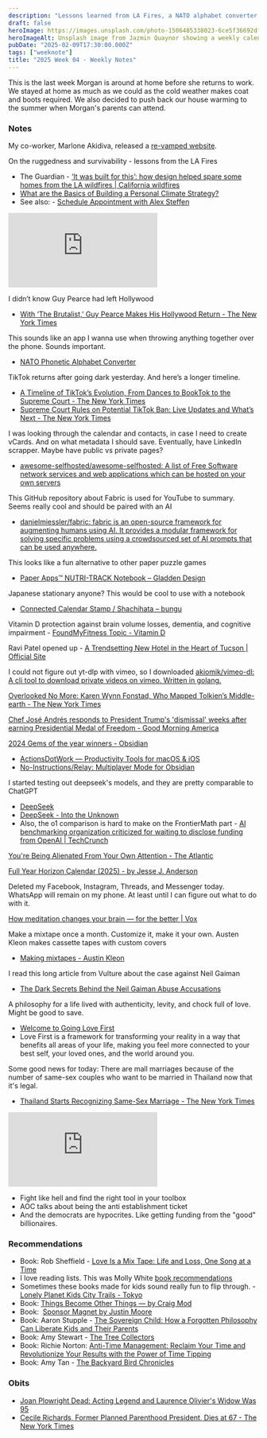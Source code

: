 ```yaml
---
description: "Lessons learned from LA Fires, a NATO alphabet converter, many book recommendations, and a closer look at vitamin D supplements."
draft: false
heroImage: https://images.unsplash.com/photo-1506485338023-6ce5f36692df?ixlib=rb-4.0.3&ixid=M3wxMjA3fDB8MHxwaG90by1wYWdlfHx8fGVufDB8fHx8fA%3D%3D&auto=format&fit=crop&w=2370&q=80
heroImageAlt: Unsplash image from Jazmin Quaynor showing a weekly calendar
pubDate: "2025-02-09T17:30:00.000Z"
tags: ["weeknote"]
title: "2025 Week 04 - Weekly Notes"
---
```


This is the last week Morgan is around at home before she returns to work. We stayed at home as much as we could as the cold weather makes coat and boots required. We also decided to push back our house warming to the summer when Morgan's parents can attend.

### Notes

My co-worker, Marlone Akidiva, released a [re-vamped website](https://www.marlone.tech/).

On the ruggedness and survivability - lessons from the LA Fires

- The Guardian - [‘It was built for this’: how design helped spare some homes from the LA wildfires | California wildfires](https://www.theguardian.com/us-news/2025/jan/17/la-houses-survived-fire)
- [What are the Basics of Building a Personal Climate Strategy?](https://alexsteffen.substack.com/p/what-are-the-basics-of-building-a)
- See also: - [Schedule Appointment with Alex Steffen](https://app.acuityscheduling.com/schedule/21f79c52/?appointmentTypeIds%5B%5D=64504995)

<iframe
  class="aspect-video w-full my-2"
  src="https://www.youtube.com/embed/Rm2Y5_chiAc"
  title="Our Homes are Burnt Down"
  frameborder="0"
  allow="accelerometer; autoplay; clipboard-write; encrypted-media; gyroscope; picture-in-picture; web-share"
  referrerpolicy="strict-origin-when-cross-origin"
  allowfullscreen></iframe>

I didn’t know Guy Pearce had left Hollywood

- [With ‘The Brutalist,’ Guy Pearce Makes His Hollywood Return - The New York Times](https://www.nytimes.com/2025/01/15/movies/guy-pearce-the-brutalist.html?campaign_id=9&emc=edit_nn_20250118&instance_id=145108&nl=the-morning&regi_id=197092347&segment_id=188592&user_id=53888c42b17ce2b613ad43a8e73d64ef)

This sounds like an app I wanna use when throwing anything together over the phone. Sounds important.

- [NATO Phonetic Alphabet Converter](https://coconutlampshade.github.io/phonetic-alpha/index.html)

TikTok returns after going dark yesterday. And here’s a longer timeline.

- [A Timeline of TikTok’s Evolution, From Dances to BookTok to the Supreme Court - The New York Times](https://www.nytimes.com/article/tiktok-ban-viral-timeline.html)
- [Supreme Court Rules on Potential TikTok Ban: Live Updates and What’s Next - The New York Times](https://www.nytimes.com/live/2025/01/17/us/tiktok-ban-supreme-court?campaign_id=190&emc=edit_ufn_20250117&instance_id=145018&nl=from-the-times&regi_id=197092347&segment_id=188528&user_id=53888c42b17ce2b613ad43a8e73d64ef)

I was looking through the calendar and contacts, in case I need to create vCards. And on what metadata I should save. Eventually, have LinkedIn scrapper. Maybe have public vs private pages?

- [awesome-selfhosted/awesome-selfhosted: A list of Free Software network services and web applications which can be hosted on your own servers](https://github.com/awesome-selfhosted/awesome-selfhosted?tab=readme-ov-file#calendar--contacts)

This GitHub repository about Fabric is used for YouTube to summary. Seems really cool and should be paired with an AI

- [danielmiessler/fabric: fabric is an open-source framework for augmenting humans using AI. It provides a modular framework for solving specific problems using a crowdsourced set of AI prompts that can be used anywhere.](https://github.com/danielmiessler/fabric)

This looks like a fun alternative to other paper puzzle games

- [Paper Apps™ NUTRI-TRACK Notebook – Gladden Design](https://gladdendesign.com/products/nutri-track-paper-apps-notebook)

Japanese stationary anyone? This would be cool to use with a notebook

- [Connected Calendar Stamp / Shachihata – bungu](https://bungu.store/products/connected-calendar-stamp-shachihata?variant=42550456025188&utm_campaign=sag_organic&srsltid=AfmBOop1TN4ODx-JF2PpNbgq1tzxJ77r7Wl-YgLnW9dA6DZh4cDbPU3Isuo&utm_content=YT3-HI4tJeGNSlesePDX-JY6FeODDsScO-4OGSpL2ixAFLXSdQVjmxceIOEPyVvhDhDasnlCiqUuL1uZMD5E_NR4Lg&utm_term=UCq7nXDX98k4uX84AjoJgOFQ&utm_medium=product_shelf&utm_source=youtube&nohelpkit=1)

Vitamin D protection against brain volume losses, dementia, and cognitive impairment - [FoundMyFitness Topic - Vitamin D](https://www.foundmyfitness.com/topics/vitamin-d)

Ravi Patel opened up - [A Trendsetting New Hotel in the Heart of Tucson | Official Site](https://thealicehotel.com/)

I could not figure out yt-dlp with vimeo, so I downloaded [akiomik/vimeo-dl: A cli tool to download private videos on vimeo. Written in golang.](https://github.com/akiomik/vimeo-dl?tab=readme-ov-file)

[Overlooked No More: Karen Wynn Fonstad, Who Mapped Tolkien’s Middle-earth - The New York Times](https://www.nytimes.com/2025/01/13/obituaries/karen-wynn-fonstad-overlooked.html?unlocked_article_code=1.pE4.VR1B.A0nzpwdHLaMX&smid=url-share+-&sh_kit=5c7fe32bb8e2ee6c4a1e2d851eedb0864538daec53fcf4f4c87e734908375dcb)

[Chef José Andrés responds to President Trump's 'dismissal' weeks after earning Presidential Medal of Freedom - Good Morning America](https://www.goodmorningamerica.com/food/story/chef-jose-andres-responds-trump-dismissal-presidential-medal-117936857)

[2024 Gems of the year winners - Obsidian](https://obsidian.md/blog/2024-goty-winners/?__readwiseLocation=)

- [ActionsDotWork — Productivity Tools for macOS & iOS](https://actions.work/)
- [No-Instructions/Relay: Multiplayer Mode for Obsidian](https://github.com/no-instructions/relay)

I started testing out deepseek's models, and they are pretty comparable to ChatGPT

- [DeepSeek](https://www.deepseek.com/)
- [DeepSeek - Into the Unknown](https://chat.deepseek.com/a/chat/s/550088fb-e846-405b-8dfd-48c1dfdfff87)
- Also, the o1 comparison is hard to make on the FrontierMath part - [AI benchmarking organization criticized for waiting to disclose funding from OpenAI | TechCrunch](https://techcrunch.com/2025/01/19/ai-benchmarking-organization-criticized-for-waiting-to-disclose-funding-from-openai/)

[You're Being Alienated From Your Own Attention - The Atlantic](https://www.theatlantic.com/ideas/archive/2025/01/attention-valuable-resource/681221/?gift=201cWZnM2XBz2eP81zy0pPSb3NeElfFg9RJ_rJkL12I)

[Full Year Horizon Calendar (2025) - by Jesse J. Anderson](https://www.extrafocus.com/p/full-year-horizon-calendar-2025)

Deleted my Facebook, Instagram, Threads, and Messenger today. WhatsApp will remain on my phone. At least until I can figure out what to do with it.

[How meditation changes your brain — for the better | Vox](https://www.votwitter.com/future-perfect/392634/how-meditation-works-new-science-consciousness)

Make a mixtape once a month. Customize it, make it your own. Austen Kleon makes cassette tapes with custom covers

- [Making mixtapes - Austin Kleon](https://austinkleon.substack.com/p/making-mixtapes)

I read this long article from Vulture about the case against Neil Gaiman

- [The Dark Secrets Behind the Neil Gaiman Abuse Accusations](https://www.vulture.com/article/neil-gaiman-allegations-controversy-amanda-palmer-sandman-madoc.html)

A philosophy for a life lived with authenticity, levity, and chock full of love. Might be good to save.

- [Welcome to Going Love First](https://goinglovefirst.com/)
- Love First is a framework for transforming your reality in a way that benefits all areas of your life, making you feel more connected to your best self, your loved ones, and the world around you.

Some good news for today: There are mall marriages because of the number of same-sex couples who want to be married in Thailand now that it's legal.

- [Thailand Starts Recognizing Same-Sex Marriage - The New York Times](https://www.nytimes.com/2025/01/22/world/asia/thailand-same-sex-marriage-law.html?campaign_id=9&emc=edit_nn_20250123&instance_id=145537&nl=the-morning&regi_id=197092347&segment_id=189037&user_id=53888c42b17ce2b613ad43a8e73d64ef)

<iframe
  class="aspect-video w-full my-2"
  src="https://www.youtube.com/embed/eeheoxWzf2o"
  title="Jon Stewart & AOC Take On Trump’s Comeback and Rebuilding the Democratic Party | The Weekly Show"
  frameborder="0"
  allow="accelerometer; autoplay; clipboard-write; encrypted-media; gyroscope; picture-in-picture; web-share"
  referrerpolicy="strict-origin-when-cross-origin"
  allowfullscreen></iframe>

- Fight like hell and find the right tool in your toolbox
- AOC talks about being the anti establishment ticket
- And the democrats are hypocrites. Like getting funding from the "good" billionaires.

### Recommendations

- Book: Rob Sheffield - [Love Is a Mix Tape: Life and Loss, One Song at a Time](https://www.amazon.ca/dp/1400083036?tag=kleon06-20&geniuslink=true)
- I love reading lists. This was Molly White [book recommendations](https://www.mollywhite.net/micro/entry/202501031454)
- Sometimes these books made for kids sound really fun to flip through. - [Lonely Planet Kids City Trails - Tokyo](https://www.amazon.com/City-Trails-Tokyo-Lonely-Planet/dp/1786577267/ref=asc_df_1786577267?mcid=4745bf340331363f9aead76c6126875e&hvocijid=786766204001695687-1786577267-&hvexpln=73&tag=hyprod-20&linkCode=df0&hvadid=721245378154&hvpos=&hvnetw=g&hvrand=786766204001695687&hvpone=&hvptwo=&hvqmt=&hvdev=m&hvdvcmdl=&hvlocint=&hvlocphy=1014226&hvtargid=pla-2281435179018&psc=1)
- Book: [Things Become Other Things — by Craig Mod](https://craigmod.com/books/things_become_other_things/)
- Book:  [Sponsor Magnet by Justin Moore](https://www.sponsormagnet.com/?ck_subscriber_id=603100777)
- Book: Aaron Stupple - [The Sovereign Child: How a Forgotten Philosophy Can Liberate Kids and Their Parents](https://www.amazon.com/Sovereign-Child-Forgotten-Philosophy-Liberate-ebook/dp/B0DR36P28C/)
- Book: Amy Stewart - [The Tree Collectors](https://www.penguinrandomhouse.com/books/710159/the-tree-collectors-by-amy-stewart/)
- Book: Richie Norton: [Anti-Time Management: Reclaim Your Time and Revolutionize Your Results with the Power of Time Tipping](https://www.amazon.com/Anti-Time-Management-Reclaim-Revolutionize-Results/dp/0306827069)
- Book: Amy Tan - [The Backyard Bird Chronicles](https://www.penguinrandomhouse.com/books/717452/the-backyard-bird-chronicles-by-amy-tan/)

### Obits

- [Joan Plowright Dead: Acting Legend and Laurence Olivier's Widow Was 95](https://variety.com/2025/film/global/joan-plowright-dead-acting-legend-laurence-olivier-widow-1236276923/)
- [Cecile Richards, Former Planned Parenthood President, Dies at 67 - The New York Times](https://www.nytimes.com/2025/01/20/us/cecile-richards-dead-planned-parenthood.html?unlocked_article_code=1.q04.xcDZ.qeTnjZtsZmZW&smid=bs-share)

